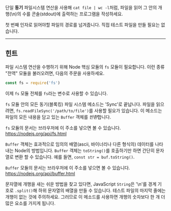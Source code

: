 단일 **동기** 파일시스템 연산을 사용해 `cat file | wc -l`처럼, 파일을 읽어 그 안의 개행(\n)의 수를 콘솔(stdout)에 출력하는 프로그램을 작성하세요.

첫 번째 인자로 읽어야할 파일의 경로를 넘겨줍니다. 직접 테스트 파일을 만들 필요는 없습니다.

----------------------------------------------------------------------
## 힌트

파일 시스템 연산을 수행하기 위해 Node 핵심 모듈의 `fs` 모듈이 필요합니다. 이런 종류 "전역" 모듈을 불러오려면, 다음의 주문을 사용하세요.

```js
const fs = require('fs')
```

이제 `fs` 모듈 전체를 `fs`라는 변수로 사용할 수 있습니다.

`fs` 모듈 안의 모든 동기(블록킹) 파일 시스템 메소드는 'Sync'로 끝납니다. 파일을 읽으려면, `fs.readFileSync('/path/to/file')`를 사용할 필요가 있습니다. 이 메소드는 파일의 모든 내용을 담고 있는 `Buffer` 객체를 *반환*합니다.

`fs` 모듈의 문서는 브라우저에 이 주소를 넣으면 볼 수 있습니다.
  https://nodejs.org/api/fs.html

`Buffer` 객체는 효과적으로 임의의 배열(ascii, 바이너리나 다른 형식의) 데이터를 나타내는 Node의 방법입니다. `Buffer` 객체는 `toString()`를 호출하기만 하면 간단히 문자열로 변환 할 수 있습니다. 예를 들면, `const str = buf.toString()`.

`Buffer` 모듈의 문서는 브라우저에 이 주소를 넣으면 볼 수 있습니다.
  https://nodejs.org/api/buffer.html

문자열에 개행을 새는 쉬운 방법을 찾고 있다면, JavaScript `String`은 '\n'를 경계 기호로 `.split()`해 하위 문자열의 배열을 만들 수 있습니다. 테스트 파일의 마지막 줄에는 개행이 없는 것에 주의하세요. 그러므로 이 메소드를 사용하면 개행의 숫자보다 한 개 더 많은 요소를 가지게 됩니다.
